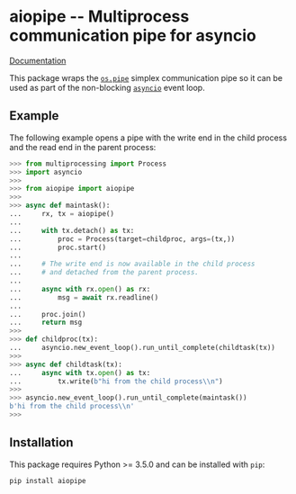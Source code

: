 # aiopipe -- Multiprocess communication pipe for asyncio

[Documentation](http://kchmck.github.io/pdoc/aiopipe/)

This package wraps the [`os.pipe`](https://docs.python.org/3/library/os.html#os.pipe)
simplex communication pipe so it can be used as part of the non-blocking
[`asyncio`](https://docs.python.org/3/library/asyncio.html) event loop.

## Example

The following example opens a pipe with the write end in the child process and the read
end in the parent process:

```python
>>> from multiprocessing import Process
>>> import asyncio
>>>
>>> from aiopipe import aiopipe
>>>
>>> async def maintask():
...     rx, tx = aiopipe()
...
...     with tx.detach() as tx:
...         proc = Process(target=childproc, args=(tx,))
...         proc.start()
...
...     # The write end is now available in the child process
...     # and detached from the parent process.
...
...     async with rx.open() as rx:
...         msg = await rx.readline()
...
...     proc.join()
...     return msg
>>>
>>> def childproc(tx):
...     asyncio.new_event_loop().run_until_complete(childtask(tx))
>>>
>>> async def childtask(tx):
...     async with tx.open() as tx:
...         tx.write(b"hi from the child process\\n")
>>>
>>> asyncio.new_event_loop().run_until_complete(maintask())
b'hi from the child process\\n'
>>>
```

## Installation

This package requires Python >= 3.5.0 and can be installed with `pip`:
```
pip install aiopipe
```
